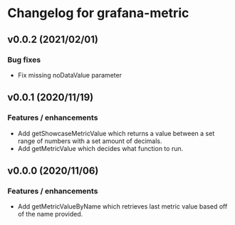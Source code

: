 # Changelog for grafana-metric

## v0.0.2 (2021/02/01)

### Bug fixes

- Fix missing noDataValue parameter

## v0.0.1 (2020/11/19)

### Features / enhancements

- Add getShowcaseMetricValue which returns a value between a set range of numbers with a set amount of decimals.
- Add getMetricValue which decides what function to run.

## v0.0.0 (2020/11/06)

### Features / enhancements

- Add getMetricValueByName which retrieves last metric value based off of the name provided.
